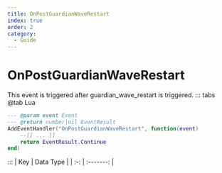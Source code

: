 ```yaml
---
title: OnPostGuardianWaveRestart
index: true
order: 2
category:
  - Guide
---
```


# OnPostGuardianWaveRestart
This event is triggered after guardian_wave_restart is triggered.
::: tabs
@tab Lua
```lua
--- @param event Event
--- @return number|nil EventResult
AddEventHandler("OnPostGuardianWaveRestart", function(event)
    --[[ ... ]]
    return EventResult.Continue
end)
```

:::
| Key | Data Type |
| :-: | :-------: |